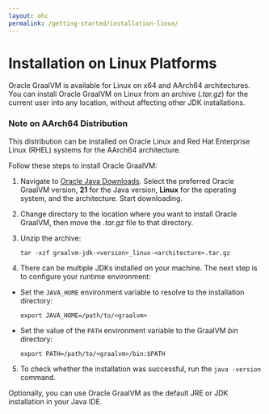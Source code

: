 ```yaml
---
layout: ohc
permalink: /getting-started/installation-linux/
---
```


# Installation on Linux Platforms

Oracle GraalVM is available for Linux on x64 and AArch64 architectures. 
You can install Oracle GraalVM on Linux from an archive (_.tar.gz_) for the current user into any location, without affecting other JDK installations.

### Note on AArch64 Distribution
This distribution can be installed on Oracle Linux and Red Hat Enterprise Linux (RHEL) systems for the AArch64 architecture.

Follow these steps to install Oracle GraalVM:

1. Navigate to [Oracle Java Downloads](https://www.oracle.com/java/technologies/downloads/). 
Select the preferred Oracle GraalVM version, **21** for the Java version, **Linux** for the operating system, and the architecture. Start downloading.

2. Change directory to the location where you want to install Oracle GraalVM, then move the _.tar.gz_ file to that directory.

3. Unzip the archive:
    ```shell
    tar -xzf graalvm-jdk-<version>_linux-<architecture>.tar.gz
    ```
4. There can be multiple JDKs installed on your machine. The next step is to configure your runtime environment:
  - Set the `JAVA_HOME` environment variable to resolve to the installation directory:
    ```shell
    export JAVA_HOME=/path/to/<graalvm>
    ```
  - Set the value of the `PATH` environment variable to the GraalVM _bin_ directory:
    ```shell
    export PATH=/path/to/<graalvm>/bin:$PATH
    ```
5. To check whether the installation was successful, run the `java -version` command.

Optionally, you can use Oracle GraalVM as the default JRE or JDK installation in your Java IDE.